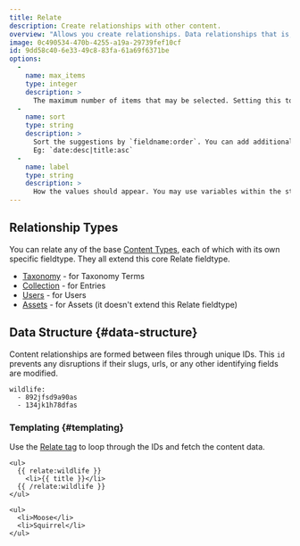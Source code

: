 ```yaml
---
title: Relate
description: Create relationships with other content.
overview: "Allows you create relationships. Data relationships that is, this doesn't help your online dating game much, if at all."
image: 0c490534-470b-4255-a19a-29739fef10cf
id: 9dd58c40-6e33-49c8-83fa-61a69f6371be
options:
  -
    name: max_items
    type: integer
    description: >
      The maximum number of items that may be selected. Setting this to `1` will change the UI to a dropdown.
  -
    name: sort
    type: string
    description: >
      Sort the suggestions by `fieldname:order`. You can add additional rules separated by pipes.
      Eg: `date:desc|title:asc`
  -
    name: label
    type: string
    description: >
      How the values should appear. You may use variables within the string, eg. `"{{ title }} ({{ date format="Y" }})"`
---
```

## Relationship Types

You can relate any of the base [Content Types](/content-types), each of which with its own specific fieldtype. They all extend this core Relate fieldtype.

- [Taxonomy](/fieldtypes/taxonomy) - for Taxonomy Terms
- [Collection](/fieldtypes/collection) - for Entries
- [Users](/fieldtypes/users) - for Users
- [Assets](/fieldtypes/assets) - for Assets (it doesn't extend this Relate fieldtype)

## Data Structure {#data-structure}

Content relationships are formed between files through unique IDs. This `id` prevents any disruptions if their slugs, urls, or any other identifying fields are modified.

``` .language-yaml
wildlife:
  - 892jfsd9a90as
  - 134jk1h78dfas
```

### Templating {#templating}

Use the [Relate tag](/tags/relate) to loop through the IDs and fetch the content data.

```
<ul>
  {{ relate:wildlife }}
    <li>{{ title }}</li>
  {{ /relate:wildlife }}
</ul>
```

``` .language-output
<ul>
  <li>Moose</li>
  <li>Squirrel</li>
</ul>
```
